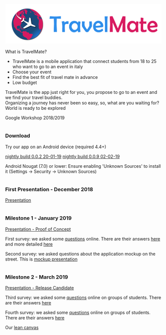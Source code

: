 ![alt text](https://github.com/Bo0tStr4p/TravelMate/blob/master/Logo/logo.png)

What is TravelMate?

- TravelMate is a mobile application that connect students from 18 to 25 who want to go to an event in italy
- Choose your event
- Find the best fit of travel mate in advance
- Low budget

TravelMate is the app just right for you, you propose to go to an event and we find your travel buddies.  
Organizing a journey has never been so easy, so, what are you waiting for? World is ready to be explored

Google Workshop 2018/2019
#
### Download

Try our app on an Android device (required 4.4+)  

[nightly build 0.0.2 20-01-19](https://ufile.io/ucfd9)
[nightly build 0.0.9 02-02-19](https://ufile.io/oxsfd) 

Android Nougat (7.0) or lower: Ensure enabling 'Unknown Sources' to install it (Settings -> Security -> Unknown Sources)

#
### First Presentation - December 2018

[Presentation](https://drive.google.com/open?id=1UHNNODF-Y_rYOl4WYEt9Oyyozr4RMVMK3-D2caoFovk) 

#
### Milestone 1 - January 2019

[Presentation - Proof of Concept](https://docs.google.com/presentation/d/1V3NEngYWi-IVNm8uyA-6jAlhKxV82ZXCWahTvfVvlZM/edit?usp=sharing)

First survey:  we asked some [questions](https://goo.gl/forms/GlGpQWnBWqmSHVZ32) online. There are their answers [here](https://drive.google.com/open?id=1VIWYZW6EjvkthMA22XVCKrNiC7RAtoaY) and more detailed [here](https://docs.google.com/spreadsheets/d/1Mj46nVhd1yihtB_okm_Ev94nAZ465J9QAuHAcH_y2KM/edit#gid=2085859047)

Second survey: we asked questions about the application mockup on the street. This is [mockup presentation](https://drive.google.com/open?id=12BOiS_CdhZdG-LukwDgcz7CP8g_JEmqQ)

#

### Milestone 2 -  March 2019

[Presentation - Release Candidate]()

Third survey:  we asked some [questions](https://goo.gl/forms/ZPFCJLOqs7KFfkUD2) online on groups of students. There are their answers [here](https://drive.google.com/open?id=1sfeY3j3EVlUX_Bq445_vP4u6APioxaVh)

Fourth survey:  we asked some [questions](https://goo.gl/forms/XnGCR2VhuRjOUbmH3) online on groups of students. There are their answers [here](https://drive.google.com/open?id=15TPkuSfHiNjqrWKBmmCOmSxbCzDkz_rq)

Our [lean canvas](https://drive.google.com/open?id=12t5Yq8XuLTB-k1W-4bOiyQ3vCx2JD32l)
#
